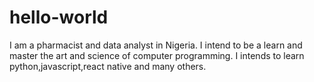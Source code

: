 # hello-world
I am a pharmacist and data analyst in Nigeria. I intend to be a learn and master the art and science of computer programming. 
I intends to learn python,javascript,react native and many others. 

